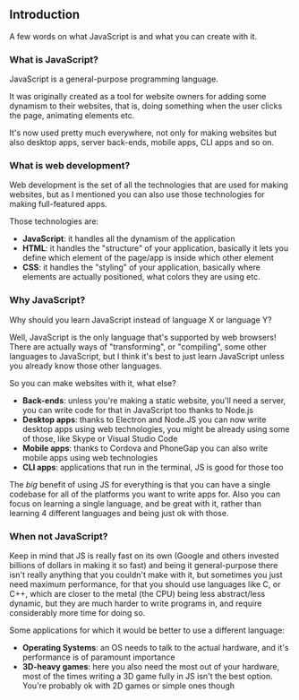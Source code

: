 
## Introduction

A few words on what JavaScript is and what you can create with it.

### What is JavaScript?

JavaScript is a general-purpose programming language.

It was originally created as a tool for website owners for adding some dynamism to their websites, that is, doing something when the user clicks the page, animating elements etc.

It's now used pretty much everywhere, not only for making websites but also desktop apps, server back-ends, mobile apps, CLI apps and so on.

### What is web development?

Web development is the set of all the technologies that are used for making websites, but as I mentioned you can also use those technologies for making full-featured apps.

Those technologies are:

- **JavaScript**: it handles all the dynamism of the application
- **HTML**: it handles the "structure" of your application, basically it lets you define which element of the page/app is inside which other element
- **CSS**: it handles the "styling" of your application, basically where elements are actually positioned, what colors they are using etc.

### Why JavaScript?

Why should you learn JavaScript instead of language X or language Y?

Well, JavaScript is the only language that's supported by web browsers! There are actually ways of "transforming", or "compiling", some other languages to JavaScript, but I think it's best to just learn JavaScript unless you already know those other languages.

So you can make websites with it, what else?

- **Back-ends**: unless you're making a static website, you'll need a server, you can write code for that in JavaScript too thanks to Node.js
- **Desktop apps**: thanks to Electron and Node.JS you can now write desktop apps using web technologies, you might be already using some of those, like Skype or Visual Studio Code
- **Mobile apps**: thanks to Cordova and PhoneGap you can also write mobile apps using web technologies
- **CLI apps**: applications that run in the terminal, JS is good for those too

The _big_ benefit of using JS for everything is that you can have a single codebase for all of the platforms you want to write apps for. Also you can focus on learning a single language, and be great with it, rather than learning 4 different languages and being just ok with those.

### When not JavaScript?

Keep in mind that JS is really fast on its own (Google and others invested billions of dollars in making it so fast) and being it general-purpose there isn't really anything that you couldn't make with it, but sometimes you just need maximum performance, for that you should use languages like C, or C++, which are closer to the metal (the CPU) being less abstract/less dynamic, but they are much harder to write programs in, and require considerably more time for doing so.

Some applications for which it would be better to use a different language:

- **Operating Systems**: an OS needs to talk to the actual hardware, and it's performance is of paramount importance
- **3D-heavy games**: here you also need the most out of your hardware, most of the times writing a 3D game fully in JS isn't the best option. You're probably ok with 2D games or simple ones though
